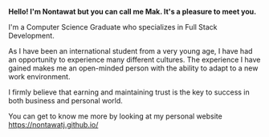 **Hello! I'm Nontawat but you can call me Mak. It's a pleasure to meet you.**

I'm a Computer Science Graduate who specializes in Full Stack Development.

As I have been an international student from a very young age, I have had an opportunity to experience many different cultures. 
The experience I have gained makes me an open-minded person with the ability to adapt to a new work environment.

I firmly believe that earning and maintaining trust is the key to success in both business and personal world.

You can get to know me more by looking at my personal website https://nontawatj.github.io/
